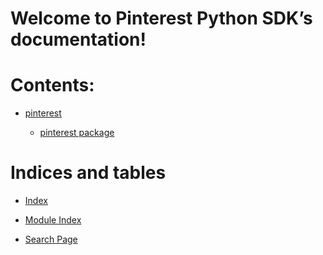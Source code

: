<!-- Pinterest Python SDK documentation master file, created by
sphinx-quickstart on Tue Oct 11 15:35:22 2022.
You can adapt this file completely to your liking, but it should at least
contain the root `toctree` directive. -->
# Welcome to Pinterest Python SDK’s documentation!

# Contents:


* [pinterest](modules.md)


    * [pinterest package](pinterest.md)


# Indices and tables


* [Index](genindex.md)


* [Module Index](py-modindex.md)


* [Search Page](search.md)
